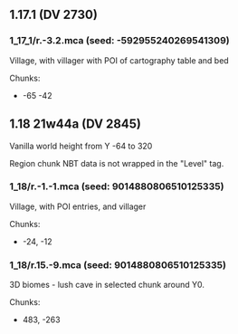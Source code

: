 ## 1.17.1 (DV 2730)

### 1_17_1/r.-3.2.mca (seed: -592955240269541309)
Village, with villager with POI of cartography table and bed

Chunks:
- -65 -42

## 1.18 21w44a (DV 2845)
Vanilla world height from Y -64 to 320

Region chunk NBT data is not wrapped in the "Level" tag.
### 1_18/r.-1.-1.mca (seed: 9014880806510125335)
Village, with POI entries, and villager

Chunks:
- -24, -12

### 1_18/r.15.-9.mca (seed: 9014880806510125335)
3D biomes - lush cave in selected chunk around Y0.

Chunks:
- 483, -263